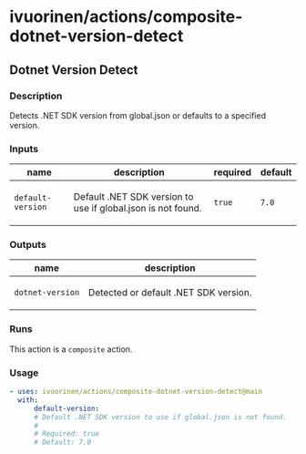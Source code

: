 # ivuorinen/actions/composite-dotnet-version-detect

## Dotnet Version Detect

### Description

Detects .NET SDK version from global.json or defaults to a specified version.

### Inputs

| name              | description                                                         | required | default |
| ----------------- | ------------------------------------------------------------------- | -------- | ------- |
| `default-version` | <p>Default .NET SDK version to use if global.json is not found.</p> | `true`   | `7.0`   |

### Outputs

| name             | description                                  |
| ---------------- | -------------------------------------------- |
| `dotnet-version` | <p>Detected or default .NET SDK version.</p> |

### Runs

This action is a `composite` action.

### Usage

```yaml
- uses: ivuorinen/actions/composite-dotnet-version-detect@main
  with:
      default-version:
      # Default .NET SDK version to use if global.json is not found.
      #
      # Required: true
      # Default: 7.0
```
